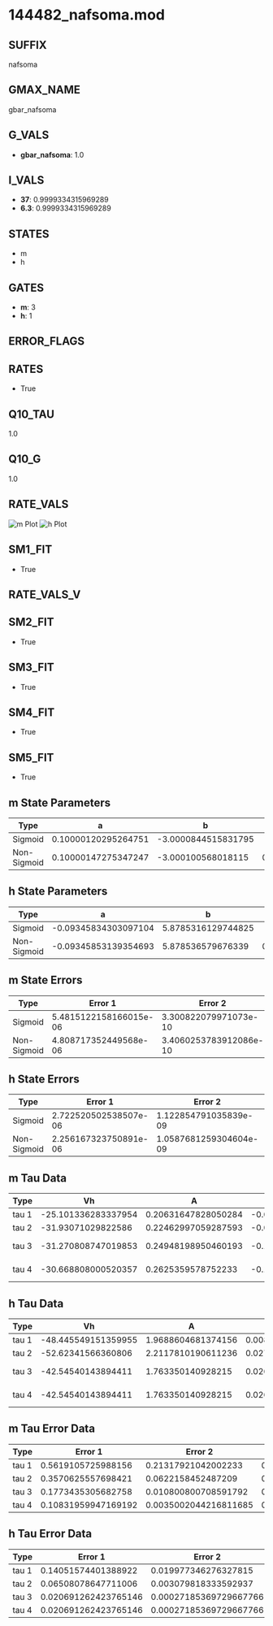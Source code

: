 # 144482_nafsoma.mod

## SUFFIX

nafsoma

## GMAX_NAME

gbar_nafsoma

## G_VALS

- **gbar_nafsoma**: 1.0

## I_VALS

- **37**: 0.9999334315969289
- **6.3**: 0.9999334315969289

## STATES

- m
- h

## GATES

- **m**: 3
- **h**: 1

## ERROR_FLAGS


## RATES

- True

## Q10_TAU

1.0

## Q10_G

1.0

## RATE_VALS

![m Plot](/Users/pbozelos/Dropbox/icg-Chai-Panos/supermodels/output_markdown_files/Na/144482_nafsoma.mod/images/m.png)
![h Plot](/Users/pbozelos/Dropbox/icg-Chai-Panos/supermodels/output_markdown_files/Na/144482_nafsoma.mod/images/h.png)

## SM1_FIT

- True

## RATE_VALS_V

## SM2_FIT

- True

## SM3_FIT

- True

## SM4_FIT

- True

## SM5_FIT

- True

## m State Parameters

| Type | a | b | c | d |
| --- | --- | --- | --- | --- |
| Sigmoid | 0.10000120295264751 | -3.0000844515831795 |
| Non-Sigmoid | 0.10000147275347247 | -3.000100568018115 | 0.9999986165833293 | -6.745759987516198e-07 |

## h State Parameters

| Type | a | b | c | d |
| --- | --- | --- | --- | --- |
| Sigmoid | -0.09345834303097104 | 5.8785316129744825 |
| Non-Sigmoid | -0.09345853139354693 | 5.878536579676339 | 0.9999979448554094 | -3.102495013479419e-07 |

## m State Errors

| Type | Error 1 | Error 2 | Error 3 |
| --- | --- | --- | --- |
| Sigmoid | 5.4815122158166015e-06 | 3.300822079971073e-10 | 3.3993405732252315e-06 |
| Non-Sigmoid | 4.808717352449568e-06 | 3.4060253783912086e-10 | 2.982109198660033e-06 |

## h State Errors

| Type | Error 1 | Error 2 | Error 3 |
| --- | --- | --- | --- |
| Sigmoid | 2.722520502538507e-06 | 1.122854791035839e-09 | 2.201111287850693e-06 |
| Non-Sigmoid | 2.256167323750891e-06 | 1.0587681259304604e-09 | 1.8240727145883948e-06 |

## m Tau Data

| Type | Vh | A | b1 | b2 | c1 | c2 | d1 | d2 | e1 | e2 |
| --- | --- | --- | --- | --- | --- | --- | --- | --- | --- | --- |
| tau 1 | -25.101336283337954 | 0.20631647828050284 | -0.0820455695118263 | -0.050676871152840475 |
| tau 2 | -31.93071029822586 | 0.22462997059287593 | -0.07626638753853666 | 0.0004832912434181541 | -0.1051597476647215 | -0.0011909528079785839 |
| tau 3 | -31.270808747019853 | 0.24948198950460193 | -0.1108035013165738 | 0.0015899359158460938 | -6.764737593872316e-06 | -0.1562793119075262 | -0.003782831391567352 | -2.9163208335340965e-05 |
| tau 4 | -30.668808000520357 | 0.2625359578752233 | -0.14113774094035653 | 0.0031328015762654552 | -2.8377759271037542e-05 | 8.962298138513322e-08 | -0.19382977315506655 | -0.007423169882489708 | -0.00013054289324561353 | -8.291074693919302e-07 |

## h Tau Data

| Type | Vh | A | b1 | b2 | c1 | c2 | d1 | d2 | e1 | e2 |
| --- | --- | --- | --- | --- | --- | --- | --- | --- | --- | --- |
| tau 1 | -48.445549151359955 | 1.9688604681374156 | 0.008262033268338185 | 0.05155832167838611 |
| tau 2 | -52.62341566360806 | 2.2117810190611236 | 0.027080494872477892 | 0.00035093306942506845 | 0.06417376977216484 | -0.00032230504357440304 |
| tau 3 | -42.54540143894411 | 1.763350140928215 | 0.026979512171298698 | 0.0007426354245957381 | 6.391527976998056e-06 | 0.09156417919368982 | -0.0010551678314744122 | 3.764044264391578e-06 |
| tau 4 | -42.54540143894411 | 1.763350140928215 | 0.026979512171298698 | 0.0007426354245957381 | 6.391527976998056e-06 | 0.0 | 0.09156417919368982 | -0.0010551678314744122 | 3.764044264391578e-06 | 0.0 |

## m Tau Error Data

| Type | Error 1 | Error 2 | Error 3 |
| --- | --- | --- | --- |
| tau 1 | 0.5619105725988156 | 0.21317921042002233 | 0.28728089246219723 |
| tau 2 | 0.3570625557698421 | 0.0622158452487209 | 0.182550844722457 |
| tau 3 | 0.1773435305682758 | 0.010800800708591792 | 0.09066817785332165 |
| tau 4 | 0.10831959947169192 | 0.0035002044216811685 | 0.05537918794347487 |

## h Tau Error Data

| Type | Error 1 | Error 2 | Error 3 |
| --- | --- | --- | --- |
| tau 1 | 0.14051574401388922 | 0.019977346276327815 | 0.08078128490240422 |
| tau 2 | 0.06508078647711006 | 0.003079818333592937 | 0.03741438079394368 |
| tau 3 | 0.020691262423765146 | 0.00027185369729667766 | 0.01189522765989388 |
| tau 4 | 0.020691262423765146 | 0.00027185369729667766 | 0.01189522765989388 |

